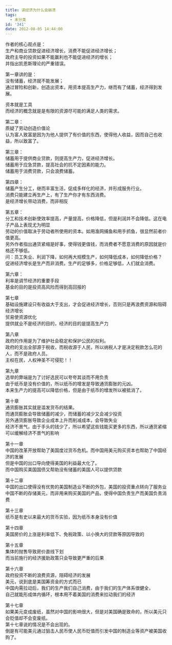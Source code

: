 ```yaml
---
title: 读经济为什么会崩溃
tags:
  - 未分类
id: '341'
date: 2012-08-05 14:44:00
---
```


作者的核心观点是：  
生产和商业贷款促进经济增长，消费不能促进经济增长；  
政府主导的投资如果不能赢利也不能促进经济的增长；  
并指出凯恩斯理论的严重错误。  
  
第一章讲的是：  
没有储蓄，经济就不能发展；  
通过冒险和创新，创造出资本，用资本提高生产力，继而有了储蓄，经济得到发展。  
  
资本就是工具  
而经济的概念就是是有限的资源尽可能的满足人类的需求。  
  
第二章：  
质疑了劳动创造价值论  
认为富人致富是因为为他人提供了有价值的东西，使得他人收益，因而自己也收益，所以致富了。  
  
第三章：  
储蓄用于提供商业贷款，则提高生产力，促进经济增长。  
储蓄用于应急贷款，提高社会的抗不定因素的能力。  
储蓄用于消费贷款，只会浪费储蓄。  
  
第四章：  
储蓄产生分工，继而丰富生活，促成多样化的经济，并形成服务行业。  
消费只能建立再生产上，有了生产你才有东西消费。  
是经济增长带动消费，而非相反  
  
第五章：  
分工和技术创新使效率提高，产量提高，价格降低，但是利润并不会降低。这在电子产品上表现尤为明显  
劳动的价值取决于劳动者所使用的资本。如用渔网捕鱼和用手抓鱼，很显然前者价值更高。  
另外作者指出通货紧缩是好事，使得钱更值钱，而消费者不愿意消费的原因就是价格还不够低。  
 问：员工失业、利润下降，如何再大规模生产，如何降低成本，如何降低价格？  
促进经济增长是生产而非消费。生产的足够多，价格足够低，人们就会消费。  
  
第六章：  
利率是调节经济的重要手段  
基金的目的是投资高风险而得到高回报的  
  
第七章  
基础设施建设只有收益大于支出，才会促进经济增长，否则只是再浪费资源和阻碍经济增长  
贸易使资源优化  
提供就业不是经济的目的，经济的目的是提高生产力  
  
第八章  
政府的作用是为了维护社会稳定和保护公民的权利。  
政府的支出全部源于税收，而税收源于人民，所以纳税人才是决定税款怎么花的人，而不是政府人员。  
主权在民，人权神圣不可侵犯！！  
  
第九章  
选举的弊端是为了讨好选民可以夸夸其谈而不用负责  
由于纸币是没有价值的，所以纸币的增发是导致通货膨胀的元凶。  
本来生产力的提高可以降低价格，但是由于纸币的增发所以被抵消了。  
  
第十章  
通货膨胀其实就是滥发货币的结果。  
而通货膨胀会导致储蓄的减少，而储蓄的减少又会减少投资  
另外通货膨胀导致企业成本上升而削减成本，会导致失业  
经济不景气，由于手头的钱少了，所以希望这些钱能买更多的东西，所以通货紧缩可以缓解经济不景气的影响  
  
第十一章  
中国的改革开放帮助了美国度过货币危机。而中国用美元购买资本也帮助了中国经济的发展  
但是中国的出口导向使得美国的利益最大化了。  
而中国购买美国国债又帮助没有储蓄的美国人可以提供贷款  
  
第十二章  
中国的出口使得没有优势的美国制造业不断的外包，美国的投资重点转向了服务业  
中国不断的存储美元，而非用来购买美国的产品，使得中国负责生产而美国负责消费  
  
第十三章  
纸币是有史以来最大的货币实验，因为纸币本身没有价值  
  
第十四章  
美国房价的上涨是利率低下、免税政策、以小换大的贷款等原因导致的  
  
第十五章  
集体的抛售导致房价直线下划  
而当前施行的经济援助政策只会导致更严重的后果  
  
第十六章  
政府投资不断的浪费资源，阻碍经济的发展  
美元，说到底是美国筹资金的方式而已  
中国内需拉动后，我们的生产我们自己消费，由于我们的生产体系很健全，  
自己就能形成体内循环，根本用不着美国的消费来拉动我们的经济  
  
第十七章  
如果美元变成废纸，虽然对中国的影响很大，但是对美国确是致命的，所以美元只会贬值却不会变废纸。  
第十七章说的情况是不会出现的。  
倒是有可能美元通过狙击人民币使人民币贬值而引发中国的制造业等资产被美国收购了。